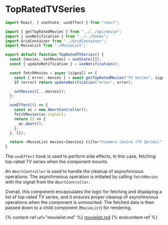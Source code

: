 # TopRatedTVSeries

```javascript
import React, { useState, useEffect } from "react";

import { getTopRatedMovies } from "../../api/movie";
import { useNotification } from "../../hooks";
import GridContainer from "../GridContainer";
import MovieList from "./MovieList";

export default function TopRatedTVSeries() {
  const [movies, setMovies] = useState([]);
  const { updateNotification } = useNotification();

  const fetchMovies = async (signal) => {
    const { error, movies } = await getTopRatedMovies("TV Series", signal);
    if (error) return updateNotification("error", error);

    setMovies([...movies]);
  };

  useEffect(() => {
    const ac = new AbortController();
    fetchMovies(ac.signal);
    return () => {
      ac.abort();
    };
  }, []);

  return <MovieList movies={movies} title="Viewers choice (TV Series)" />;
}

```

The `useEffect` hook is used to perform side effects, in this case, fetching top-rated TV series when the component mounts.

An `AbortController` is used to handle the cleanup of asynchronous operations. The asynchronous operation is initiated by calling `fetchMovies` with the signal from the `AbortController`.

Overall, this component encapsulates the logic for fetching and displaying a list of top-rated TV series, and it ensures proper cleanup of asynchronous operations when the component is unmounted. The fetched data is then passed down to a child component (`MovieList`) for rendering.

{% content-ref url="movielist.md" %}
[movielist.md](movielist.md)
{% endcontent-ref %}
